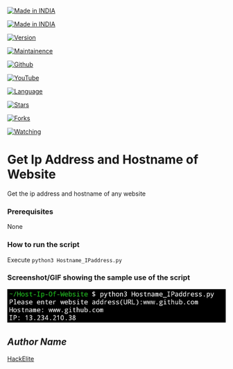 <p align="center">

<a href="https://bit.ly/3gnUcN3"><img title="Made in INDIA" src="https://img.shields.io/badge/MADE%20IN-INDIA-SCRIPT?colorA=%23ff8100&colorB=%23017e40&colorC=%23ff0000&style=for-the-badge"></a>

</p>

<p align="center">

<a href="https://t.me/hackelite01"><img title="Made in INDIA" src="https://img.shields.io/badge/ReconTool-green.svg"></a>

<a href="https://t.me/hackelite01"><img title="Version" src="https://img.shields.io/badge/Version-green.svg?style=flat-square"></a>

<a href="https://t.me/hackelite01"><img title="Maintainence" src="https://img.shields.io/badge/Maintained%3F-yes-green.svg"></a>

</p>

<p align="center">

<a href="https://github.com/hackelite01"><img title="Github" src="https://img.shields.io/badge/hackelite01-brightgreen?style=for-the-badge&logo=github"></a>

<a href="https://bit.ly/3z38fRK"><img title="YouTube" src="https://img.shields.io/badge/YouTube-HackElite-red?style=for-the-badge&logo=Youtube"></a>

</p>

<p align="center">

<a href="https://github.com/hackelite01"><img title="Language" src="https://img.shields.io/badge/Made%20with-Python-1f425f.svg?v=103"></a>

<a href="https://github.com/hackelite01"><img title="Stars" src="https://img.shields.io/github/stars/hackelite01/Host-Ip-Of-Website?color=red&style=flat-square"></a>

<a href="https://github.com/hackelite01"><img title="Forks" src="https://img.shields.io/github/forks/hackelite01/Host-Ip-Of-Website?color=red&style=flat-square"></a>

<a href="https://github.com/hackelite01"><img title="Watching" src="https://img.shields.io/github/watchers/hackelite01/Host-Ip-Of-Website?label=Watchers&color=blue&style=flat-square"></a>

</p>

# Get Ip Address and Hostname of Website



Get the ip address and hostname of any website

### Prerequisites



None

### How to run the script



Execute `python3 Hostname_IPaddress.py`

### Screenshot/GIF showing the sample use of the script



![Screenshot of the Hostname_IPaddress.py file](Screenshot.png)

## *Author Name*



[HackElite](https://github.com/hackelite01)


